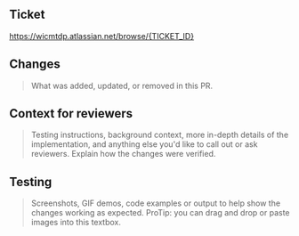 ## Ticket

https://wicmtdp.atlassian.net/browse/{TICKET_ID}

## Changes
> What was added, updated, or removed in this PR.

## Context for reviewers
> Testing instructions, background context, more in-depth details of the implementation, and anything else you'd like to call out or ask reviewers. Explain how the changes were verified.

## Testing
> Screenshots, GIF demos, code examples or output to help show the changes working as expected. ProTip: you can drag and drop or paste images into this textbox.


